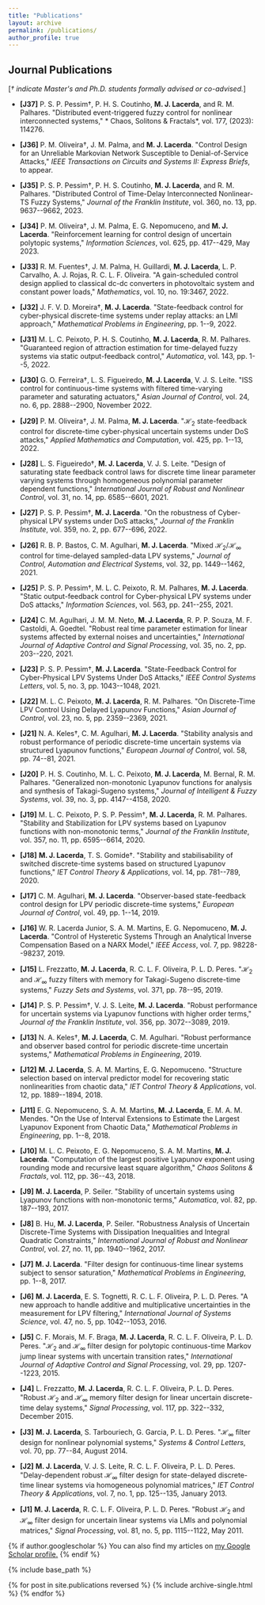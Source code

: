 ```yaml
---
title: "Publications"
layout: archive
permalink: /publications/
author_profile: true
---
```



## Journal Publications

[*&#8224; indicate Master's and Ph.D. students formally advised or co-advised.*]

- **[J37]** P. S. P. Pessim&dagger;, P. H. S. Coutinho, **M. J. Lacerda**, and R. M. Palhares. "Distributed event-triggered fuzzy control for nonlinear interconnected systems," * Chaos, Solitons & Fractals*, vol. 177, (2023): 114276.

- **[J36]** P. M. Oliveira&dagger;, J. M. Palma, and **M. J. Lacerda**. "Control Design for an Unreliable Markovian Network Susceptible to Denial-of-Service Attacks," *IEEE Transactions on Circuits and Systems II: Express Briefs*, to appear.

- **[J35]** P. S. P. Pessim&dagger;, P. H. S. Coutinho, **M. J. Lacerda**, and R. M. Palhares. "Distributed Control of Time-Delay Interconnected Nonlinear-TS Fuzzy Systems," *Journal of the Franklin Institute*, vol. 360, no. 13, pp. 9637--9662, 2023.

- **[J34]** P. M. Oliveira&dagger;, J. M. Palma, E. G. Nepomuceno, and **M. J. Lacerda**. "Reinforcement learning for control design of uncertain polytopic systems," *Information Sciences*, vol. 625, pp. 417--429, May 2023.

- **[J33]** R. M. Fuentes&dagger;, J. M. Palma, H. Guillardi, **M. J. Lacerda**, L. P. Carvalho, A. J. Rojas, R. C. L. F. Oliveira. "A gain-scheduled control design applied to classical dc-dc converters in photovoltaic system and constant power loads," *Mathematics*, vol. 10, no. 19:3467, 2022.

- **[J32]** J. F. V. D. Moreira&dagger;, **M. J. Lacerda**. "State-feedback control for cyber-physical discrete-time systems under replay attacks: an LMI approach," *Mathematical Problems in Engineering*, pp. 1--9, 2022.

- **[J31]** M. L. C. Peixoto, P. H. S. Coutinho, **M. J. Lacerda**, R. M. Palhares. "Guaranteed region of attraction estimation for time-delayed fuzzy systems via static output-feedback control," *Automatica*, vol. 143, pp. 1--5, 2022.

- **[J30]** G. O. Ferreira&dagger;, L. S. Figueiredo, **M. J. Lacerda**, V. J. S. Leite. "ISS control for continuous-time systems with filtered time-varying parameter and saturating actuators," *Asian Journal of Control*, vol. 24, no. 6, pp. 2888--2900, November 2022.

- **[J29]** P. M. Oliveira&dagger;, J. M. Palma, **M. J. Lacerda**. "$\mathcal{H}_2$ state-feedback control for discrete-time cyber-physical uncertain systems under DoS attacks," *Applied Mathematics and Computation*, vol. 425, pp. 1--13, 2022.

- **[J28]** L. S. Figueiredo&dagger;, **M. J. Lacerda**, V. J. S. Leite. "Design of saturating state feedback control laws for discrete time linear parameter varying systems through homogeneous polynomial parameter dependent functions," *International Journal of Robust and Nonlinear Control*, vol. 31, no. 14, pp. 6585--6601, 2021.

- **[J27]** P. S. P. Pessim&dagger;, **M. J. Lacerda**. "On the robustness of Cyber-physical LPV systems under DoS attacks," *Journal of the Franklin Institute*, vol. 359, no. 2, pp. 677--696, 2022.

- **[J26]** R. B. P. Bastos, C. M. Agulhari, **M. J. Lacerda**. "Mixed $\mathcal{H}_2$/$\mathcal{H}_{\infty}$ control for time-delayed sampled-data LPV systems," *Journal of Control, Automation and Electrical Systems*, vol. 32, pp. 1449--1462, 2021.

- **[J25]** P. S. P. Pessim&dagger;, M. L. C. Peixoto, R. M. Palhares, **M. J. Lacerda**. "Static output-feedback control for Cyber-physical LPV systems under DoS attacks," *Information Sciences*, vol. 563, pp. 241--255, 2021.

- **[J24]** C. M. Agulhari, J. M. M. Neto, **M. J. Lacerda**, R. P. P. Souza, M. F. Castoldi, A. Goedtel. "Robust real time parameter estimation for linear systems affected by external noises and uncertainties," *International Journal of Adaptive Control and Signal Processing*, vol. 35, no. 2, pp. 203--220, 2021.

- **[J23]** P. S. P. Pessim&dagger;, **M. J. Lacerda**. "State-Feedback Control for Cyber-Physical LPV Systems Under DoS Attacks," *IEEE Control Systems Letters*, vol. 5, no. 3, pp. 1043--1048, 2021.

- **[J22]** M. L. C. Peixoto, **M. J. Lacerda**, R. M. Palhares. "On Discrete-Time LPV Control Using Delayed Lyapunov Functions," *Asian Journal of Control*, vol. 23, no. 5, pp. 2359--2369, 2021.

- **[J21]** N. A. Keles&dagger;, C. M. Agulhari, **M. J. Lacerda**. "Stability analysis and robust performance of periodic discrete-time uncertain systems via structured Lyapunov functions," *European Journal of Control*, vol. 58, pp. 74--81, 2021.

- **[J20]** P. H. S. Coutinho, M. L. C. Peixoto, **M. J. Lacerda**, M. Bernal, R. M. Palhares. "Generalized non-monotonic Lyapunov functions for analysis and synthesis of Takagi-Sugeno systems," *Journal of Intelligent & Fuzzy Systems*, vol. 39, no. 3, pp. 4147--4158, 2020.

- **[J19]** M. L. C. Peixoto, P. S. P. Pessim&dagger;, **M. J. Lacerda**, R. M. Palhares. "Stability and Stabilization for LPV systems based on Lyapunov functions with non-monotonic terms," *Journal of the Franklin Institute*, vol. 357, no. 11, pp. 6595--6614, 2020.

- **[J18]** **M. J. Lacerda**, T. S. Gomide&dagger;. "Stability and stabilisability of switched discrete-time systems based on structured Lyapunov functions," *IET Control Theory & Applications*, vol. 14, pp. 781--789, 2020.

- **[J17]** C. M. Agulhari, **M. J. Lacerda**. "Observer-based state-feedback control design for LPV periodic discrete-time systems," *European Journal of Control*, vol. 49, pp. 1--14, 2019.

- **[J16]** W. R. Lacerda Junior, S. A. M. Martins, E. G. Nepomuceno, **M. J. Lacerda**. "Control of Hysteretic Systems Through an Analytical Inverse Compensation Based on a NARX Model," *IEEE Access*, vol. 7, pp. 98228--98237, 2019.

- **[J15]** L. Frezzatto, **M. J. Lacerda**, R. C. L. F. Oliveira, P. L. D. Peres. "$\mathcal{H}_{2}$ and $\mathcal{H}_{\infty}$ fuzzy filters with memory for Takagi-Sugeno discrete-time systems," *Fuzzy Sets and Systems*, vol. 371, pp. 78--95, 2019.

- **[J14]** P. S. P. Pessim&dagger;, V. J. S. Leite, **M. J. Lacerda**. "Robust performance for uncertain systems via Lyapunov functions with higher order terms," *Journal of the Franklin Institute*, vol. 356, pp. 3072--3089, 2019.

- **[J13]** N. A. Keles&dagger;, **M. J. Lacerda**, C. M. Agulhari. "Robust performance and observer based control for periodic discrete-time uncertain systems," *Mathematical Problems in Engineering*, 2019.

- **[J12]** **M. J. Lacerda**, S. A. M. Martins, E. G. Nepomuceno. "Structure selection based on interval predictor model for recovering static nonlinearities from chaotic data," *IET Control Theory & Applications*, vol. 12, pp. 1889--1894, 2018.

- **[J11]** E. G. Nepomuceno, S. A. M. Martins, **M. J. Lacerda**, E. M. A. M. Mendes. "On the Use of Interval Extensions to Estimate the Largest Lyapunov Exponent from Chaotic Data," *Mathematical Problems in Engineering*, pp. 1--8, 2018.

- **[J10]** M. L. C. Peixoto, E. G. Nepomuceno, S. A. M. Martins, **M. J. Lacerda**. "Computation of the largest positive Lyapunov exponent using rounding mode and recursive least square algorithm," *Chaos Solitons & Fractals*, vol. 112, pp. 36--43, 2018.

- **[J9]** **M. J. Lacerda**, P. Seiler. "Stability of uncertain systems using Lyapunov functions with non-monotonic terms," *Automatica*, vol. 82, pp. 187--193, 2017.

- **[J8]** B. Hu, **M. J. Lacerda**, P. Seiler. "Robustness Analysis of Uncertain Discrete-Time Systems with Dissipation Inequalities and Integral Quadratic Constraints," *International Journal of Robust and Nonlinear Control*, vol. 27, no. 11, pp. 1940--1962, 2017.

- **[J7]** **M. J. Lacerda**. "Filter design for continuous-time linear systems subject to sensor saturation," *Mathematical Problems in Engineering*, pp. 1--8, 2017.

- **[J6]** **M. J. Lacerda**, E. S. Tognetti, R. C. L. F. Oliveira, P. L. D. Peres. "A new approach to handle additive and multiplicative uncertainties in the measurement for LPV filtering," *International Journal of Systems Science*, vol. 47, no. 5, pp. 1042--1053, 2016.

- **[J5]** C. F. Morais, M. F. Braga, **M. J. Lacerda**, R. C. L. F. Oliveira, P. L. D. Peres. "$\mathcal{H}_{2}$ and $\mathcal{H}_{\infty}$ filter design for polytopic continuous-time Markov jump linear systems with uncertain transition rates," *International Journal of Adaptive Control and Signal Processing*, vol. 29, pp. 1207--1223, 2015.

- **[J4]** L. Frezzatto, **M. J. Lacerda**, R. C. L. F. Oliveira, P. L. D. Peres. "Robust $\mathcal{H}_{2}$ and $\mathcal{H}_{\infty}$ memory filter design for linear uncertain discrete-time delay systems," *Signal Processing*, vol. 117, pp. 322--332, December 2015.

- **[J3]** **M. J. Lacerda**, S. Tarbouriech, G. Garcia, P. L. D. Peres. "$\mathcal{H}_{\infty}$ filter design for nonlinear polynomial systems," *Systems & Control Letters*, vol. 70, pp. 77--84, August 2014.

- **[J2]** **M. J. Lacerda**, V. J. S. Leite, R. C. L. F. Oliveira, P. L. D. Peres. "Delay-dependent robust $\mathcal{H}_{\infty}$ filter design for state-delayed discrete-time linear systems via homogeneous polynomial matrices," *IET Control Theory & Applications*, vol. 7, no. 1, pp. 125--135, January 2013.

- **[J1]** **M. J. Lacerda**, R. C. L. F. Oliveira, P. L. D. Peres. "Robust $\mathcal{H}_{2}$ and $\mathcal{H}_{\infty}$ filter design for uncertain linear systems via LMIs and polynomial matrices," *Signal Processing*, vol. 81, no. 5, pp. 1115--1122, May 2011.



{% if author.googlescholar %}
  You can also find my articles on <u><a href="{{author.googlescholar}}">my Google Scholar profile</a>.</u>
{% endif %}

{% include base_path %}

{% for post in site.publications reversed %}
  {% include archive-single.html %}
{% endfor %}
